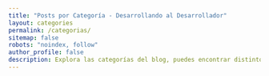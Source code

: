 ```yaml
---
title: "Posts por Categoría - Desarrollando al Desarrollador"
layout: categories
permalink: /categorias/
sitemap: false
robots: "noindex, follow"
author_profile: false
description: Explora las categorías del blog, puedes encontrar distintos artículos en los temas que más te gusten, todo acerca de desarrollo, programación, software, etc.
---
```

